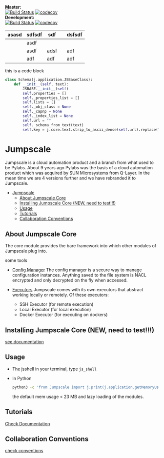 **Master:**   
[![Build Status](https://travis-ci.com/threefoldtech/jumpscaleX.svg?branch=master)](https://travis-ci.com/threefoldtech/jumpscaleX)
[![codecov](https://codecov.io/gh/threefoldtech/jumpscaleX/branch/master/graph/badge.svg)](https://codecov.io/gh/threefoldtech/jumpscaleX)  
**Development:**  
[![Build Status](https://travis-ci.com/threefoldtech/jumpscaleX.svg?branch=development)](https://travis-ci.com/threefoldtech/jumpscaleX)
[![codecov](https://codecov.io/gh/threefoldtech/jumpscaleX/branch/development/graph/badge.svg)](https://codecov.io/gh/threefoldtech/jumpscaleX)

| asasd 	| sdfsdf 	| sdf 	|  	| dsfsdf 	|
|-------	|--------	|------	|---	|--------	|
|  	| asdf 	|  	|  	|  	|
|  	| asdf 	| adsf 	|  	| adf 	|
|  	| adf 	| adf 	|  	| adf 	|


this is a code block

```python
class Schema(j.application.JSBaseClass):
    def __init__(self, text):
        JSBASE.__init__(self)
        self.properties = []
        self._properties_list = []
        self.lists = []
        self._obj_class = None
        self._capnp = None
        self._index_list = None
        self.url = ""
        self._schema_from_text(text)
        self.key = j.core.text.strip_to_ascii_dense(self.url).replace(".", "_")
```

# Jumpscale

Jumpscale is a cloud automation product and a branch from what used to be 
Pylabs. About 9 years ago Pylabs was the basis of a cloud automation product 
which was acquired by SUN Microsystems from Q-Layer. In the mean time we are 
4 versions further and we have rebranded it to Jumpscale.

- [Jumpscale](#jumpscale)
  - [About Jumpscale Core](#about-jumpscale-core)
  - [Installing Jumpscale Core (NEW, need to test!!!)](#installing-jumpscale-core-new-need-to-test)
  - [Usage](#usage)
  - [Tutorials](#tutorials)
  - [Collaboration Conventions](#collaboration-conventions)

## About Jumpscale Core

The core module provides the bare framework into which other modules of Jumpscale plug into.

some tools

* [Config Manager](docs/config/configmanager.md)
  The config manager is a secure way to manage configuration instances.
  Anything saved to the file system is NACL encrypted and only decrypted on
  the fly when accessed.

- [Executors](docs/Internals/Executors.md)
  Jumpscale comes with its own executors that abstract working locally or
  remotely.  Of these executors:

  * SSH Executor (for remote execution)
  * Local Executor (for local execution)
  * Docker Executor (for executing on dockers)

## Installing Jumpscale Core (NEW, need to test!!!)

[see documentation](install/install.md)


## Usage

* The jsshell
  in your terminal, type `js_shell`

- In Python

  ```bash
  python3 -c 'from Jumpscale import j;print(j.application.getMemoryUsage())'
  ```

  the default mem usage < 23 MB and lazy loading of the modules.

## Tutorials

[Check Documentation](docs/howto/)


## Collaboration Conventions
[check conventions](docs/CONTRIBUTING.md)
